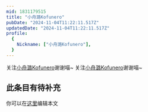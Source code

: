 ```yaml
---
mid: 1831179515
title: "小舟潞Kofunero"
pubDate: "2024-11-04T11:22:11.517Z"
updatedDate: "2024-11-04T11:22:11.517Z"
profile:
  {
    Nickname: ["小舟潞Kofunero"],
  }
---
```


关注[小舟潞Kofunero](https://space.bilibili.com/1831179515)谢谢喵~ 关注[小舟潞Kofunero](https://space.bilibili.com/1831179515)谢谢喵~

## 此条目有待补充
你可以在[这里](https://github.com/Yuhanawa/VTuber.ICU-Content/edit/master/v/小舟潞Kofunero/index.md)编辑本文
